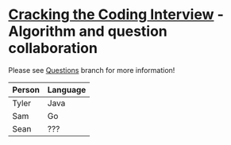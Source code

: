 # [Cracking the Coding Interview](http://www.crackingthecodinginterview.com/) - Algorithm and question collaboration

Please see [Questions](https://github.com/tdorn/CTCI-Collab/tree/Questions) branch for more information!

Person |Language |
--- | --- |
Tyler | Java |
Sam | Go |
Sean | ??? |
